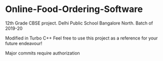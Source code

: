 # Online-Food-Ordering-Software
12th Grade CBSE project. Delhi Public School Bangalore North. Batch of 2019-20 

Modified in Turbo C++
Feel free to use this project as a reference for your future endeavour!


Major commits require authorization
